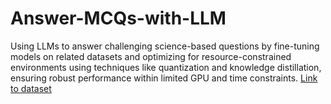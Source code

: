 # Answer-MCQs-with-LLM

Using LLMs to answer challenging science-based questions by fine-tuning models on related datasets and optimizing for resource-constrained environments using techniques like quantization and knowledge distillation, ensuring robust performance within limited GPU and time constraints.
[Link to dataset](https://www.kaggle.com/competitions/kaggle-llm-science-exam/overview)
